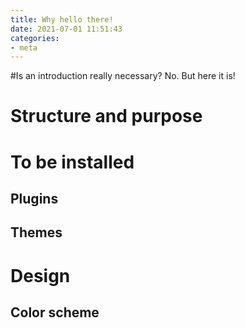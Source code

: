 ```yaml
---
title: Why hello there!
date: 2021-07-01 11:51:43
categories:
- meta
---
```


#Is an introduction really necessary? No. But here it is!

# Structure and purpose


# To be installed
## Plugins
## Themes

# Design
## Color scheme
